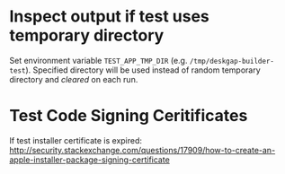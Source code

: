 # Inspect output if test uses temporary directory
Set environment variable `TEST_APP_TMP_DIR` (e.g. `/tmp/deskgap-builder-test`).
Specified directory will be used instead of random temporary directory and *cleared* on each run.

# Test Code Signing Ceritificates
If test installer certificate is expired: http://security.stackexchange.com/questions/17909/how-to-create-an-apple-installer-package-signing-certificate